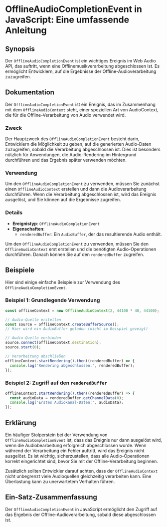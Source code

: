 <!--
Meta Description: # OfflineAudioCompletionEvent in JavaScript: Eine umfassende Anleitung ## Synopsis Der `OfflineAudioCompletionEvent` ist ein wichtiges Ereignis im Web...
Meta Keywords: die, der, offlineaudiocompletionevent, ist, audio
-->

# OfflineAudioCompletionEvent in JavaScript: Eine umfassende Anleitung

## Synopsis
Der `OfflineAudioCompletionEvent` ist ein wichtiges Ereignis im Web Audio API, das auftritt, wenn eine Offlinemusikverarbeitung abgeschlossen ist. Es ermöglicht Entwicklern, auf die Ergebnisse der Offline-Audioverarbeitung zuzugreifen.

## Dokumentation
Der `OfflineAudioCompletionEvent` ist ein Ereignis, das im Zusammenhang mit dem `OfflineAudioContext` steht, einer speziellen Art von AudioContext, die für die Offline-Verarbeitung von Audio verwendet wird. 

### Zweck
Der Hauptzweck des `OfflineAudioCompletionEvent` besteht darin, Entwicklern die Möglichkeit zu geben, auf die generierten Audio-Daten zuzugreifen, sobald die Verarbeitung abgeschlossen ist. Dies ist besonders nützlich für Anwendungen, die Audio-Rendering im Hintergrund durchführen und das Ergebnis später verwenden möchten.

### Verwendung
Um den `OfflineAudioCompletionEvent` zu verwenden, müssen Sie zunächst einen `OfflineAudioContext` erstellen und dann die Audioverarbeitung durchführen. Wenn die Verarbeitung abgeschlossen ist, wird das Ereignis ausgelöst, und Sie können auf die Ergebnisse zugreifen.

### Details
- **Ereignistyp**: `OfflineAudioCompletionEvent`
- **Eigenschaften**:
  - `renderedBuffer`: Ein `AudioBuffer`, der das resultierende Audio enthält.
  
Um den `OfflineAudioCompletionEvent` zu verwenden, müssen Sie den `OfflineAudioContext` erst erstellen und die benötigten Audio-Operationen durchführen. Danach können Sie auf den `renderedBuffer` zugreifen.

## Beispiele
Hier sind einige einfache Beispiele zur Verwendung des `OfflineAudioCompletionEvent`.

### Beispiel 1: Grundlegende Verwendung
```javascript
const offlineContext = new OfflineAudioContext(2, 44100 * 40, 44100);

// Audio-Quelle erstellen
const source = offlineContext.createBufferSource();
// Hier wird ein AudioBuffer geladen (nicht im Beispiel gezeigt)

// Audio-Quelle verbinden
source.connect(offlineContext.destination);
source.start(0);

// Verarbeitung abschließen
offlineContext.startRendering().then((renderedBuffer) => {
  console.log('Rendering abgeschlossen:', renderedBuffer);
});
```

### Beispiel 2: Zugriff auf den `renderedBuffer`
```javascript
offlineContext.startRendering().then((renderedBuffer) => {
  const audioData = renderedBuffer.getChannelData(0);
  console.log('Erstes Audiokanal-Daten:', audioData);
});
```

## Erklärung
Ein häufiger Stolperstein bei der Verwendung von `OfflineAudioCompletionEvent` ist, dass das Ereignis nur dann ausgelöst wird, wenn die Audiobearbeitung erfolgreich abgeschlossen wurde. Wenn während der Verarbeitung ein Fehler auftritt, wird das Ereignis nicht ausgelöst. Es ist wichtig, sicherzustellen, dass alle Audio-Operationen korrekt eingerichtet sind, bevor Sie mit der Offline-Verarbeitung beginnen.

Zusätzlich sollten Entwickler darauf achten, dass der `OfflineAudioContext` nicht unbegrenzt viele Audioquellen gleichzeitig verarbeiten kann. Eine Überlastung kann zu unerwartetem Verhalten führen.

## Ein-Satz-Zusammenfassung
Der `OfflineAudioCompletionEvent` in JavaScript ermöglicht den Zugriff auf das Ergebnis der Offline-Audioverarbeitung, sobald diese abgeschlossen ist.